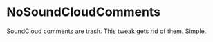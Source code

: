 NoSoundCloudComments
====================

SoundCloud comments are trash. This tweak gets rid of them. Simple.
